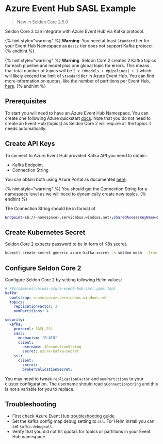 # Azure Event Hub SASL Example

> New in Seldon Core 2.5.0

Seldon Core 2 can integrate with Azure Event Hub via Kafka protocol.

{% hint style="warning" %}
**Warning**: You need at least `Standard` tier for your Event Hub Namespace as `Basic` tier does not support Kafka protocol.
{% endhint %}

{% hint style="warning" %}
**Warning**: Seldon Core 2 creates 2 Kafka topics for each pipeline and model plus one global topic for errors.
This means that total number of topics will be `2 x (#models + #pipelines) + 1` which will likely exceed
the limit of `Standard` tier in Azure Event Hub. You can find more information on quotas, like the
number of partitions per Event Hub, [here](https://learn.microsoft.com/en-us/azure/event-hubs/event-hubs-quotas#basic-vs-standard-vs-premium-vs-dedicated-tiers).
{% endhint %}

## Prerequisites

To start you will need to have an Azure Event Hub Namespace. You can create one following Azure
quickstart [docs](https://learn.microsoft.com/en-gb/azure/event-hubs/event-hubs-create). Note that
you do not need to create an Event Hub (topics) as Seldon Core 2 will require all the topics it needs automatically.

## Create API Keys

To connect to Azure Event Hub provided Kafka API you need to obtain:
- Kafka Endpoint
- Connection String

You can obtain both using Azure Portal as documented [here](https://learn.microsoft.com/en-us/azure/event-hubs/event-hubs-get-connection-string?utm_source=pocket_saves#connection-string-for-a-namespace).

{% hint style="warning" %}
You should get the Connection String for a namespace level as we will need to dynamically create new topics.
{% endhint %}

The Connection String should be in format of

```sh
Endpoint=sb://<namespace>.servicebus.windows.net/;SharedAccessKeyName=XXXXXX;SharedAccessKey=XXXXXX
```

## Create Kubernetes Secret

Seldon Core 2 expects password to be in form of K8s secret.

```bash
kubectl create secret generic azure-kafka-secret -n seldon-mesh --from-literal password="Endpoint=sb://<namespace>.servicebus.windows.net/;SharedAccessKeyName=XXXXXX;SharedAccessKey=XXXXXX"
```

## Configure Seldon Core 2

Configure Seldon Core 2 by setting following Helm values:

```yaml
# k8s/samples/values-azure-event-hub-sasl.yaml.tmpl
kafka:
  bootstrap: <namespace>.servicebus.windows.net
  topics:
    replicationFactor: 3
    numPartitions: 4

security:
  kafka:
    protocol: SASL_SSL
    sasl:
      mechanism: "PLAIN"
      client:
        username: $ConnectionString
        secret: azure-kafka-secret
    ssl:
      client:
        secret:
        brokerValidationSecret:
```

You may need to tweak `replicationFactor` and `numPartitions` to your cluster configuration. The username should read `$ConnectionString` and this is not a variable for you to replace.

## Troubleshooting

- First check Azure Event Hub [troubleshooting guide](https://learn.microsoft.com/en-us/azure/event-hubs/troubleshooting-guide).
- Set the kafka config map debug setting to `all`. For Helm install you can set `kafka.debug=all`.
- Verify that you did not hit quotas for topics or partitions in your Event Hub namespace.
